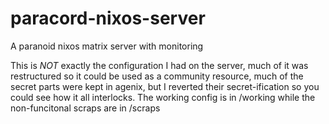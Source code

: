 # paracord-nixos-server
A paranoid nixos matrix server with monitoring

This is _NOT_ exactly the configuration I had on the server, much of it was restructured so it could be used as a community resource, much of the secret parts were kept in agenix, but I reverted their secret-ification so you could see how it all interlocks. The working config is in /working while the non-funcitonal scraps are in /scraps
